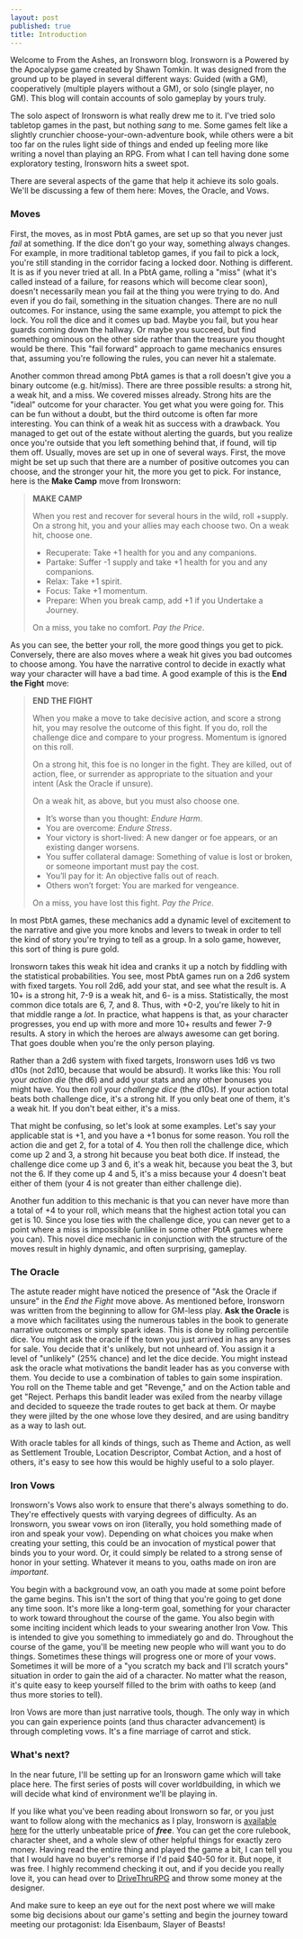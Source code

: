 ```yaml
---
layout: post
published: true
title: Introduction
---
```


Welcome to From the Ashes, an Ironsworn blog.  Ironsworn is a Powered by the Apocalypse game created by Shawn Tomkin. It was designed from the ground up to be played in several different ways: Guided (with a GM), cooperatively (multiple players without a GM), or solo (single player, no GM). This blog will contain accounts of solo gameplay by yours truly.

The solo aspect of Ironsworn is what really drew me to it. I've tried solo tabletop games in the past, but nothing *sang* to me. Some games felt like a slightly crunchier choose-your-own-adventure book, while others were a bit too far on the rules light side of things and ended up feeling more like writing a novel than playing an RPG.  From what I can tell having done some exploratory testing, Ironsworn hits a sweet spot.

There are several aspects of the game that help it achieve its solo goals.  We'll be discussing a few of them here: Moves, the Oracle, and Vows.

### Moves

 First, the moves, as in most PbtA games, are set up so that you never just *fail* at something. If the dice don't go your way, something always changes. For example, in more traditional tabletop games, if you fail to pick a lock, you're still standing in the corridor facing a locked door. Nothing is different. It is as if you never tried at all. In a PbtA game, rolling a "miss" (what it's called instead of a failure, for reasons which will become clear soon), doesn't necessarily mean you fail at the thing you were trying to do. And even if you do fail, something in the situation changes. There are no null outcomes.  For instance, using the same example, you attempt to pick the lock. You roll the dice and it comes up bad. Maybe you fail, but you hear guards coming down the hallway. Or maybe you succeed, but find something ominous on the other side rather than the treasure you thought would be there. This "fail forward" approach to game mechanics ensures that, assuming you're following the rules, you can never hit a stalemate.

Another common thread among PbtA games is that a roll doesn't give you a binary outcome (e.g. hit/miss).
There are three possible results: a strong hit, a weak hit, and a miss.
We covered misses already.
Strong hits are the "ideal" outcome for your character.
You get what you were going for.
This can be fun without a doubt, but the third outcome is often far more interesting.
You can think of a weak hit as success with a drawback.
You managed to get out of the estate without alerting the guards, but you realize once you're outside that you left something behind that, if found, will tip them off.
Usually, moves are set up in one of several ways.
First, the move might be set up such that there are a number of positive outcomes you can choose, and the stronger your hit, the more you get to pick.
For instance, here is the **Make Camp** move from Ironsworn:

> **MAKE CAMP**
> 
> When you rest and recover for several hours in the wild, roll +supply. On a strong hit, you and your allies may each choose two. On a weak hit, choose one.
> 
> - Recuperate: Take +1 health for you and any companions.
> - Partake: Suffer -1 supply and take +1 health for you and any companions.
> - Relax: Take +1 spirit.
> - Focus: Take +1 momentum.
> - Prepare: When you break camp, add +1 if you Undertake a Journey.
>
> On a miss, you take no comfort. _Pay the Price_.

As you can see, the better your roll, the more good things you get to pick.
Conversely, there are also moves where a weak hit gives you bad outcomes to choose among.
You have the narrative control to decide in exactly what way your character will have a bad time.
A good example of this is the **End the Fight** move:

> **END THE FIGHT**
> 
> When you make a move to take decisive action, and score a strong hit, you may resolve the outcome of this fight. If you do, roll the challenge dice and compare to your progress. Momentum is ignored on this roll.
> 
> On a strong hit, this foe is no longer in the fight. They are killed, out of action, flee, or surrender as appropriate to the situation and your intent (Ask the Oracle if unsure).
> 
> On a weak hit, as above, but you must also choose one.
> - It’s worse than you thought: *Endure Harm*.
> - You are overcome: *Endure Stress*.
> - Your victory is short-lived: A new danger or foe appears, or an existing danger worsens.
> - You suffer collateral damage: Something of value is lost or broken, or someone important must pay the cost.
> - You’ll pay for it: An objective falls out of reach.
> - Others won’t forget: You are marked for vengeance.
>
> On a miss, you have lost this fight. *Pay the Price*.

In most PbtA games, these mechanics add a dynamic level of excitement to the narrative and give you more knobs and levers to tweak in order to tell the kind of story you're trying to tell as a group.
In a solo game, however, this sort of thing is pure gold.

Ironsworn takes this weak hit idea and cranks it up a notch by fiddling with the statistical probabilities.
You see, most PbtA games run on a 2d6 system with fixed targets.
You roll 2d6, add your stat, and see what the result is.
A 10+ is a strong hit, 7-9 is a weak hit, and 6- is a miss. Statistically, the most common dice totals are 6, 7, and 8.
Thus, with +0-2, you're likely to hit in that middle range a *lot*.
 In practice, what happens is that, as your character progresses, you end up with more and more 10+ results and fewer 7-9 results.
 A story in which the heroes are always awesome can get boring.
 That goes double when you're the only person playing.

Rather than a 2d6 system with fixed targets, Ironsworn uses 1d6 vs two d10s (not 2d10, because that would be absurd).
It works like this: You roll your *action die* (the d6) and add your stats and any other bonuses you might have.
You then roll your *challenge dice* (the d10s).
If your action total beats both challenge dice, it's a strong hit.
If you only beat one of them, it's a weak hit.
If you don't beat either, it's a miss.

That might be confusing, so let's look at some examples.
Let's say your applicable stat is +1, and you have a +1 bonus for some reason.
You roll the action die and get 2, for a total of 4.
You then roll the challenge dice, which come up 2 and 3, a strong hit because you beat both dice.
If instead, the challenge dice come up 3 and 6, it's a weak hit, because you beat the 3, but not the 6.
If they come up 4 and 5, it's a miss because your 4 doesn't beat either of them (your 4 is not greater than either challenge die).

Another fun addition to this mechanic is that you can never have more than a total of +4 to your roll, which means that the highest action total you can get is 10.
Since you lose ties with the challenge dice, you can never get to a point where a miss is impossible (unlike in some other PbtA games where you can).
This novel dice mechanic in conjunction with the structure of the moves result in highly dynamic, and often surprising, gameplay.

### The Oracle

The astute reader might have noticed the presence of "Ask the Oracle if unsure" in the *End the Fight* move above.
 As mentioned before, Ironsworn was written from the beginning to allow for GM-less play.
 **Ask the Oracle** is a move which facilitates using the numerous tables in the book to generate narrative outcomes or simply spark ideas.
 This is done by rolling percentile dice.
 You might ask the oracle if the town you just arrived in has any horses for sale.
 You decide that it's unlikely, but not unheard of.
 You assign it a level of "unlikely" (25% chance) and let the dice decide.
 You might instead ask the oracle what motivations the bandit leader has as you converse with them.
 You decide to use a combination of tables to gain some inspiration.
 You roll on the Theme table and get "Revenge," and on the Action table and get "Reject.
  Perhaps this bandit leader was exiled from the nearby village and decided to squeeze the trade routes to get back at them.
  Or maybe they were jilted by the one whose love they desired, and are using banditry as a way to lash out. 

With oracle tables for all kinds of things, such as Theme and Action, as well as Settlement Trouble, Location Descriptor, Combat Action, and a host of others, it's easy to see how this would be highly useful to a solo player.

### Iron Vows

Ironsworn's Vows also work to ensure that there's always something to do.
They're effectively quests with varying degrees of difficulty.
As an Ironsworn, you swear vows on iron (literally, you hold something made of iron and speak your vow).
Depending on what choices you make when creating your setting, this could be an invocation of mystical power that binds you to your word.
Or, it could simply be related to a strong sense of honor in your setting.
Whatever it means to you, oaths made on iron are *important*.  

You begin with a background vow, an oath you made at some point before the game begins.
This isn't the sort of thing that you're going to get done any time soon.
It's more like a long-term goal, something for your character to work toward throughout the course of the game.
You also begin with some inciting incident which leads to your swearing another Iron Vow.
This is intended to give you something to immediately go and do.
Throughout the course of the game, you'll be meeting new people who will want you to do things.
Sometimes these things will progress one or more of your vows.
Sometimes it will be more of a "you scratch my back and I'll scratch yours" situation in order to gain the aid of a character.
No matter what the reason, it's quite easy to keep yourself filled to the brim with oaths to keep (and thus more stories to tell).

Iron Vows are more than just narrative tools, though.
The only way in which you can gain experience points (and thus character advancement) is through completing vows.
It's a fine marriage of carrot and stick.

### What's next?

In the near future, I'll be setting up for an Ironsworn game which will take place here.
The first series of posts will cover worldbuilding, in which we will decide what kind of environment we'll be playing in.

If you like what you've been reading about Ironsworn so far, or you just want to follow along with the mechanics as I play, Ironsworn is [available here](https://ironswornrpg.com) for the utterly unbeatable price of ***free***.
You can get the core rulebook, character sheet, and a whole slew of other helpful things for exactly zero money.
Having read the entire thing and played the game a bit, I can tell you that I would have no buyer's remorse if I'd paid $40-50 for it.
But nope, it was free.
I highly recommend checking it out, and if you decide you really love it, you can head over to [DriveThruRPG](https://www.drivethrurpg.com/product/238369/Ironsworn?src=Zenith) and throw some money at the designer.

And make sure to keep an eye out for the next post where we will make some big decisions about our game's setting and begin the journey toward meeting our protagonist: Ida Eisenbaum, Slayer of Beasts!